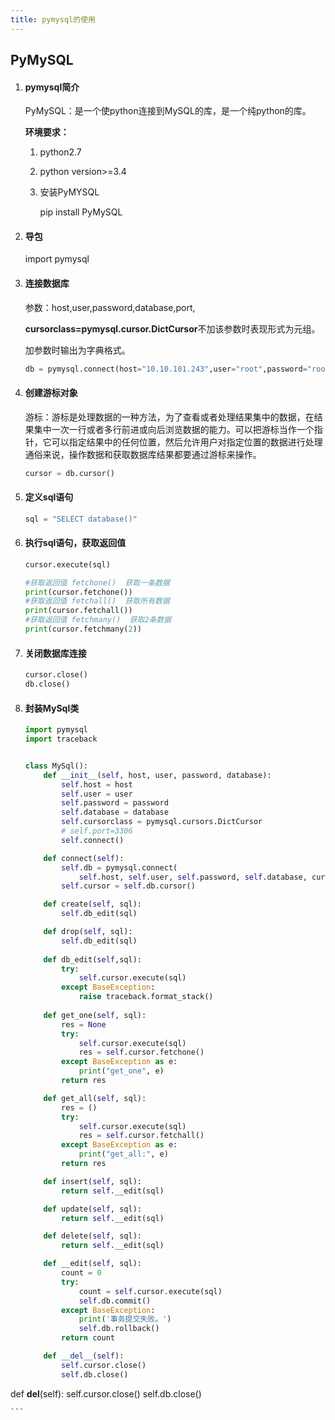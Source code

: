 ```yaml
---
title: pymysql的使用
---
```


## PyMySQL

1. #### pymysql简介

    PyMySQL：是一个使python连接到MySQL的库，是一个纯python的库。

    **环境要求：**

    1. python2.7
    
    2. python version>=3.4
    
    3. 安装PyMYSQL
    
        pip install PyMySQL
    
3. #### 导包

    import pymysql

4. #### 连接数据库

    参数：host,user,password,database,port,

    **cursorclass=pymysql.cursor.DictCursor**不加该参数时表现形式为元组。

    加参数时输出为字典格式。

    ```python
    db = pymysql.connect(host="10.10.101.243",user="root",password="root",database="test",port=3306)
    ```

5. #### 创建游标对象

    游标：游标是处理数据的一种方法，为了查看或者处理结果集中的数据，在结果集中一次一行或者多行前进或向后浏览数据的能力。可以把游标当作一个指针，它可以指定结果中的任何位置，然后允许用户对指定位置的数据进行处理通俗来说，操作数据和获取数据库结果都要通过游标来操作。

    ```python
    cursor = db.cursor()
    ```

6. #### 定义sql语句

    ```python
    sql = "SELECT database()"
    ```

7. #### 执行sql语句，获取返回值

    ```python
    cursor.execute(sql)
    ```

    ```python
    #获取返回值 fetchone()  获取一条数据
    print(cursor.fetchone())
    #获取返回值 fetchall()  获取所有数据
    print(cursor.fetchall())
    #获取返回值 fetchmany()  获取2条数据
    print(cursor.fetchmany(2))
    ```

8. #### 关闭数据库连接

    ```python
    cursor.close()
    db.close()
    ```

    

9. #### 封装MySql类

    ```python
    import pymysql
    import traceback
    
    
    class MySql():
        def __init__(self, host, user, password, database):
            self.host = host
            self.user = user
            self.password = password
            self.database = database
            self.cursorclass = pymysql.cursors.DictCursor
            # self.port=3306
            self.connect()
    
        def connect(self):
            self.db = pymysql.connect(
                self.host, self.user, self.password, self.database, cursorclass=self.cursorclass)
            self.cursor = self.db.cursor()
    
        def create(self, sql):
            self.db_edit(sql)
    
        def drop(self, sql):
            self.db_edit(sql)
        
        def db_edit(self,sql):
            try:
                self.cursor.execute(sql)
            except BaseException:
                raise traceback.format_stack()
        
        def get_one(self, sql):
            res = None
            try:
                self.cursor.execute(sql)
                res = self.cursor.fetchone()
            except BaseException as e:
                print("get_one", e)
            return res
    
        def get_all(self, sql):
            res = ()
            try:
                self.cursor.execute(sql)
                res = self.cursor.fetchall()
            except BaseException as e:
                print("get_all:", e)
            return res
    
        def insert(self, sql):
            return self.__edit(sql)
    
        def update(self, sql):
            return self.__edit(sql)
    
        def delete(self, sql):
            return self.__edit(sql)
    
        def __edit(self, sql):
            count = 0
            try:
                count = self.cursor.execute(sql)
                self.db.commit()
            except BaseException:
                print('事务提交失败。')
                self.db.rollback()
            return count
    
        def __del__(self):
            self.cursor.close()
            self.db.close()
    
    ```
    
    
    
 def __del__(self):
            self.cursor.close()
            self.db.close()
    
    ```
    
    
    
